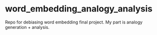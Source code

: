 # word_embedding_analogy_analysis
Repo for debiasing word embedding final project. My part is analogy generation + analysis. 
